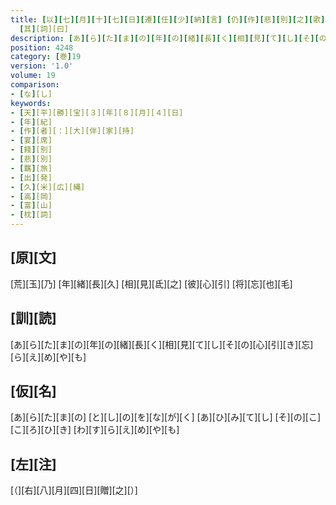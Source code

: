 ```yaml
---
title: [以][七][月][十][七][日][遷][任][少][納][言] [仍][作][悲][別][之][歌][贈][貽][朝][集][使]<[掾]>[久][米][朝][臣][廣][縄][之][館][二][首] /[既][満][六][載][之][期][忽][値][遷][替][之][運] [於][是][別][舊][之][悽][心][中][欝][結] [拭][渧][之][袖][何][以][能][旱] [因][作][悲][歌][二][首][式][遺][莫][忘][之][志]
  [其][詞][曰]
description: [あ][ら][た][ま][の][年][の][緒][長][く][相][見][て][し][そ][の][心][引][き][忘][ら][え][め][や][も]
position: 4248
category: [巻]19
version: '1.0'
volume: 19
comparison:
- [な][し]
keywords:
- [天][平][勝][宝][３][年][８][月][４][日]
- [年][紀]
- [作][者][：][大][伴][家][持]
- [宴][席]
- [餞][別]
- [悲][別]
- [羈][旅]
- [出][発]
- [久][米][広][縄]
- [高][岡]
- [富][山]
- [枕][詞]
---
```


## [原][文]

[荒][玉][乃] [年][緒][長][久] [相][見][氐][之] [彼][心][引] [将][忘][也][毛]

## [訓][読]

[あ][ら][た][ま][の][年][の][緒][長][く][相][見][て][し][そ][の][心][引][き][忘][ら][え][め][や][も]

## [仮][名]

[あ][ら][た][ま][の] [と][し][の][を][な][が][く] [あ][ひ][み][て][し] [そ][の][こ][こ][ろ][ひ][き] [わ][す][ら][え][め][や][も]

## [左][注]

[（][右][八][月][四][日][贈][之][）]
